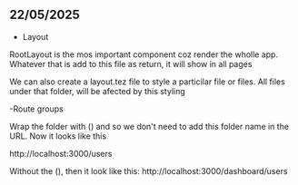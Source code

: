 ## 22/05/2025

- Layout

RootLayout is the mos important component coz render the wholle app. Whatever that is add to this file as return, it will show in all pages

We can also create a layout.tez file to style a particilar file or files. All files under that folder, will be afected by this styling

-Route groups

Wrap the folder with () and so we don't need to add this folder name in the URL. Now it looks like this

http://localhost:3000/users

Without the (), then it look like this:
http://localhost:3000/dashboard/users